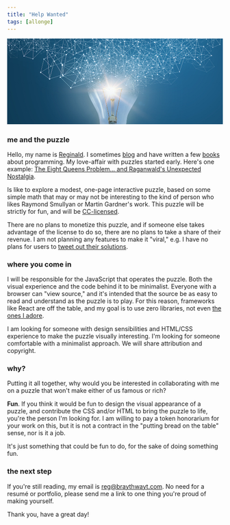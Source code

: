 ```yaml
---
title: "Help Wanted"
tags: [allonge]
---
```


![A generic image suggestion an idea](/assets/images/generic-idea.jpg)

### me and the puzzle

Hello, my name is [Reginald](http://raganwald.com). I sometimes [blog](http://raganwald.com) and have written a few [books](https://leanpub.com/u/raganwald) about programming. My love-affair with puzzles started early. Here's one example: [The Eight Queens Problem... and Raganwald's Unexpected Nostalgia](/2018/08/03/eight-queens.html).

Is like to explore a modest, one-page interactive puzzle, based on some simple math that may or may not be interesting to the kind of person who likes Raymond Smullyan or Martin Gardner's work. This puzzle will be strictly for fun, and will be [CC-licensed](http://creativecommons.org).

There are no plans to monetize this puzzle, and if someone else takes advantage of the license to do so, there are no plans to take a share of their revenue. I am not planning any features to make it "viral," e.g. I have no plans for users to [tweet out their solutions](https://www.powerlanguage.co.uk/wordle/).

### where you come in

I will be responsible for the JavaScript that operates the puzzle. Both the visual experience and the code behind it to be minimalist. Everyone with a browser can "view source," and it's intended that the source be as easy to read and understand as the puzzle is to play. For this reason, frameworks like React are off the table, and my goal is to use zero libraries, not even [the ones I adore](https://ramdajs.com).

I am looking for someone with design sensibilities and HTML/CSS experience to make the puzzle visually interesting. I'm looking for someone comfortable with a minimalist approach. We will share attribution and copyright.

### why?

Putting it all together, why would you be interested in collaborating with me on a puzzle that won't make either of us famous or rich?

**Fun**. If you think it would be fun to design the visual appearance of a puzzle, and contribute the CSS and/or HTML to bring the puzzle to life, you're the person I'm looking for. I am willing to pay a token honorarium for your work on this, but it is not a contract in the "putting bread on the table" sense, nor is it a job.

It's just something that could be fun to do, for the sake of doing something fun.


### the next step

If you're still reading, my email is reg@braythwayt.com. No need for a resumé or portfolio, please send me a link to one thing you're proud of making yourself.

Thank you, have a great day!